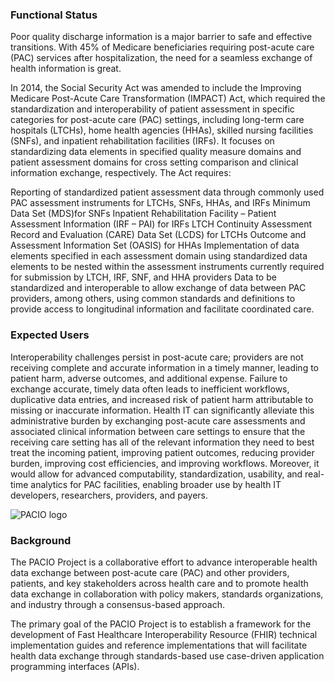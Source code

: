 <!-- index.md {% comment %}
*****************************************************************************************
*                            WARNING: DO NOT EDIT THIS FILE                             *
*                                                                                       *
* This file is generated by SUSHI. Any edits you make to this file will be overwritten. *
*                                                                                       *
* To change the contents of this file, edit the original source file at:                *
* ig-data/input/pagecontent/index.md                                                    *
*****************************************************************************************
{% endcomment %} -->
### Functional Status

Poor quality discharge information is a major barrier to safe and effective transitions. With 45% of Medicare beneficiaries requiring post-acute care (PAC) services after hospitalization, the need for a seamless exchange of health information is great.

In 2014, the Social Security Act was amended to include the Improving Medicare Post-Acute Care Transformation (IMPACT) Act, which required the standardization and interoperability of patient assessment in specific categories for post-acute care (PAC) settings, including long-term care hospitals (LTCHs), home health agencies (HHAs), skilled nursing facilities (SNFs), and inpatient rehabilitation facilities (IRFs). It focuses on standardizing data elements in specified quality measure domains and patient assessment domains for cross setting comparison and clinical information exchange, respectively. The Act requires:

Reporting of standardized patient assessment data through commonly used PAC assessment instruments for LTCHs, SNFs, HHAs, and IRFs
Minimum Data Set (MDS)for SNFs
Inpatient Rehabilitation Facility – Patient Assessment Information (IRF – PAI) for IRFs
LTCH Continuity Assessment Record and Evaluation (CARE) Data Set (LCDS) for LTCHs
Outcome and Assessment Information Set (OASIS) for HHAs
Implementation of data elements specified in each assessment domain using standardized data elements to be nested within the assessment instruments currently required for submission by LTCH, IRF, SNF, and HHA providers
Data to be standardized and interoperable to allow exchange of data between PAC providers, among others, using common standards and definitions to provide access to longitudinal information and facilitate coordinated care.

### Expected Users

Interoperability challenges persist in post-acute care; providers are not receiving complete and accurate information in a timely manner, leading to patient harm, adverse outcomes, and additional expense. Failure to exchange accurate, timely data often leads to inefficient workflows, duplicative data entries, and increased risk of patient harm attributable to missing or inaccurate information. Health IT can significantly alleviate this administrative burden by exchanging post-acute care assessments and associated clinical information between care settings to ensure that the receiving care setting has all of the relevant information they need to best treat the incoming patient, improving patient outcomes, reducing provider burden, improving cost efficiencies, and improving workflows. Moreover, it would allow for advanced computability, standardization, usability, and real-time analytics for PAC facilities, enabling broader use by health IT developers, researchers, providers, and payers.

![PACIO logo](./pacio.png)

### Background

The PACIO Project is a collaborative effort to advance interoperable health data exchange between post-acute care (PAC) and other providers, patients, and key stakeholders across health care and to promote health data exchange in collaboration with policy makers, standards organizations, and industry through a consensus-based approach.

The primary goal of the PACIO Project is to establish a framework for the development of Fast Healthcare Interoperability Resource (FHIR) technical implementation guides and reference implementations that will facilitate health data exchange through standards-based use case-driven application programming interfaces (APIs).
